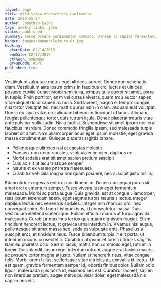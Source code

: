 ```yaml
---
layout: page
title: Wild Stone Productions Conference
date: 2016-05-24
author: Jonathan Ewing
tags: weekly links, java
status: published
summary: Fusce ornare condimentum commodo. Aenean ac sapien fermentum, tempus eros.
banner: images/banner/leisure-03.jpg
booking:
  startDate: 02/14/2019
  endDate: 02/17/2019
  ctyhocn: AXNMNHX
  groupCode: WSPC
published: true
---
```

Vestibulum vulputate metus eget ultrices laoreet. Donec non venenatis diam. Vestibulum ante ipsum primis in faucibus orci luctus et ultrices posuere cubilia Curae; Morbi sem nulla, tempus quis auctor sit amet, porta in turpis. Proin porttitor, enim vel cursus viverra, quam arcu auctor sapien, vitae aliquet dolor sapien ac nulla. Sed laoreet, magna et tempor congue, nisi tortor volutpat leo, nec mattis purus nibh in diam. Aliquam erat volutpat. Donec eu ligula vitae orci aliquam bibendum tincidunt id lacus. Aliquam feugiat pellentesque tortor, quis rutrum ligula. Donec placerat mauris vitae ante pulvinar sollicitudin. Nulla facilisi. Suspendisse sit amet ipsum non erat faucibus interdum. Donec commodo fringilla ipsum, sed malesuada turpis laoreet sit amet. Nam ullamcorper lacus eget ipsum molestie, eget gravida massa condimentum. Quisque placerat sagittis ornare.

* Pellentesque ultricies nisl at egestas molestie
* Praesent non tortor sodales, vehicula enim eget, dapibus ex
* Morbi sodales erat sit amet sapien pretium suscipit
* Duis ac elit ut arcu tristique semper
* Mauris et ex vel leo pharetra malesuada
* Curabitur vehicula magna non quam posuere, nec suscipit justo mollis.

Etiam ultrices egestas enim ut condimentum. Donec consequat purus sit amet orci elementum semper. Fusce viverra justo eget fermentum malesuada. Morbi ac porta augue. Duis gravida, est at congue ullamcorper, felis ipsum bibendum libero, eget sagittis turpis mauris a lectus. Integer dapibus lectus nec venenatis sodales. Integer non rhoncus orci, nec consequat enim. Sed non tristique risus, id consectetur massa.
Duis vestibulum eleifend scelerisque. Nullam efficitur mauris ut turpis gravida malesuada. Curabitur maximus lectus quis quam dignissim feugiat. Etiam tincidunt hendrerit lectus, at gravida urna interdum in. Vivamus nisi augue, pellentesque sit amet massa sed, sodales vulputate ante. Phasellus a suscipit eros, et tincidunt risus. Fusce bibendum turpis in elit porta, ut interdum mauris consectetur. Curabitur at ipsum et lorem ultricies sagittis. Nam eu pharetra odio. Sed mi lacus, mattis non commodo eget, rutrum in lorem. Duis blandit, ipsum eget interdum rutrum, augue erat lacinia mauris, ac posuere tortor magna at justo. Nullam at hendrerit risus, vitae congue felis. Morbi lorem tellus, scelerisque vitae ultricies at, convallis id lectus. Ut est quam, gravida fermentum semper id, lobortis finibus dolor. Nullam odio ligula, malesuada quis porta id, euismod nec est. Curabitur laoreet, sapien non interdum pretium, augue metus pulvinar dolor, eget malesuada nisi sapien nec elit.
